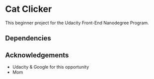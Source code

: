 # Cat Clicker

This beginner project for the Udacity Front-End Nanodegree Program.

## Dependencies

## Acknowledgements
- Udacity & Google for this opportunity
- Mom
